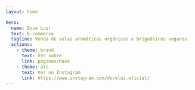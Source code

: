 ```yaml
---
layout: home

hero:
  name: Doce Luz!
  text: E-commerce
  tagline: Venda de velas aromáticas orgânicas e brigadeiros veganos.
  actions:
    - theme: brand
      text: Ver sobre
      link: paginas/base
    - theme: alt
      text: Ver no Instagram
      link: https://www.instagram.com/doceluz.oficial/
---
```

